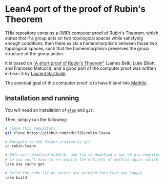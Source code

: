 # Lean4 port of the proof of Rubin's Theorem

THis repository contains a (WIP) computer proof of Rubin's Theorem,
which states that if a group acts on two topological spaces while satisfying enough conditions,
then there exists a homeomorphism between those two topological spaces,
such that the homeomorphism preserves the group structure of the group action.

It is based on ["A short proof of Rubin's Theorem"](https://arxiv.org/abs/2203.05930) (James Belk, Luke Elliott and Franceso Matucci),
and a good part of the computer proof was written in Lean 3 by [Laurent Bartholdi](https://www.math.uni-sb.de/ag/bartholdi/).

The eventual goal of this computer proof is to have it land into [Mathlib](https://github.com/leanprover-community/mathlib4).

## Installation and running

You will need an installation of [`elan`](https://github.com/leanprover/elan) and `git`.

Then, simply run the following:

```sh
# Clone this repository
git clone https://github.com/adri326/rubin-lean4

# Navigate to the folder created by git
cd rubin-lean4

# This will download mathlib, and try to download a set of pre-compiled .olean files,
# so you won't have to re-compile the entirety of mathlib again (which takes a good hour or two)
lake exe cache get

# Build the code (if no errors are printed then Lean was happy)
lake build
```
